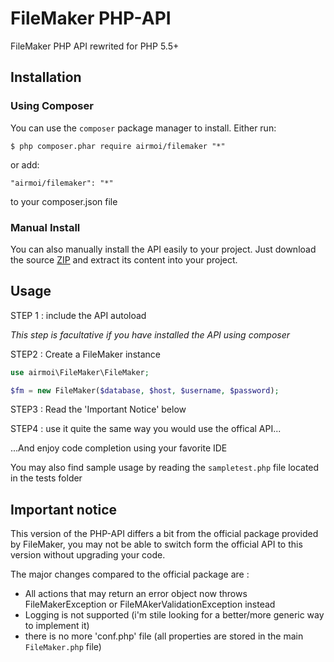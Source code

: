 # FileMaker PHP-API
FileMaker PHP API rewrited for PHP 5.5+

## Installation

### Using Composer
You can use the `composer` package manager to install. Either run:

    $ php composer.phar require airmoi/filemaker "*"

or add:

    "airmoi/filemaker": "*"

to your composer.json file

### Manual Install

You can also manually install the API easily to your project. Just download the source [ZIP](https://github.com/airmoi/FileMaker/archive/master.zip) and extract its content into your project.

## Usage

STEP 1 : include the API autoload

*This step is facultative if you have installed the API using composer*

STEP2 : Create a FileMaker instance
```php
use airmoi\FileMaker\FileMaker;

$fm = new FileMaker($database, $host, $username, $password);
```

STEP3 : Read the 'Important Notice' below

STEP4 : use it quite the same way you would use the offical API...

...And enjoy code completion using your favorite IDE

You may also find sample usage by reading the `sampletest.php` file located in the tests folder 

## Important notice

This version of the PHP-API differs a bit from the official package provided by FileMaker, you may not be able to switch form the official API to this version without upgrading your code.

The major changes compared to the official package are : 

* All actions that may return an error object now throws FileMakerException or FileMAkerValidationException instead 
* Logging is not supported (i'm stile looking for a better/more generic way to implement it)
* there is no more 'conf.php' file (all properties are stored in the main `FileMaker.php` file)
  
